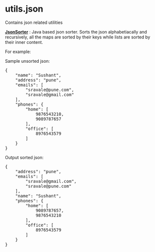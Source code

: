 # utils.json
Contains json related utilities <br>

<b><a href="https://github.com/sushanted/utils.json/blob/master/src/main/java/sr/utils/json/sort/JsonSorter.java">JsonSorter</a></b> : Java based json sorter. Sorts the json alphabetiacally and recursively, all the maps are sorted by their keys while lists are sorted by their inner content.

For example:

Sample unsorted json:
<pre>
{
    "name": "Sushant", 
    "address": "pune", 
    "emails": [
        "sravale@pune.com", 
        "sravale@gmail.com"
    ], 
    "phones": {
        "home": [
            9876543210, 
            9089787657
        ], 
        "office": [
            8976543579
        ]
    }
}
</pre>

Output sorted json:
<pre>
{
    "address": "pune",
    "emails": [
        "sravale@gmail.com",
        "sravale@pune.com"
    ],
    "name": "Sushant",
    "phones": {
        "home": [
            9089787657,
            9876543210
        ],
        "office": [
            8976543579
        ]
    }
}
</pre>
